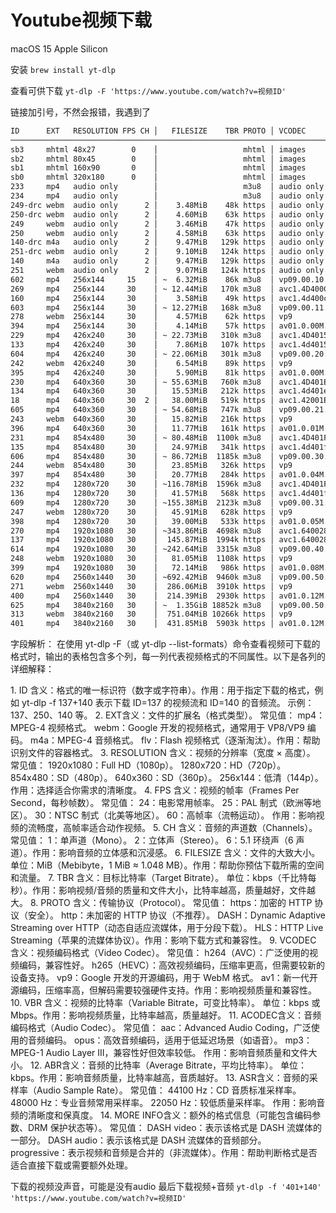 # Youtube视频下载

macOS 15 Apple Silicon

安装
`brew install yt-dlp`

查看可供下载
`yt-dlp -F 'https://www.youtube.com/watch?v=视频ID'`

链接加引号，不然会报错，我遇到了

```sh
ID      EXT   RESOLUTION FPS CH │   FILESIZE    TBR PROTO │ VCODEC           VBR ACODEC      ABR ASR MORE INFO
────────────────────────────────────────────────────────────────────────────────────────────────────────────────────────────────
sb3     mhtml 48x27        0    │                   mhtml │ images                                   storyboard
sb2     mhtml 80x45        0    │                   mhtml │ images                                   storyboard
sb1     mhtml 160x90       0    │                   mhtml │ images                                   storyboard
sb0     mhtml 320x180      0    │                   mhtml │ images                                   storyboard
233     mp4   audio only        │                   m3u8  │ audio only           unknown             [en] Default, low
234     mp4   audio only        │                   m3u8  │ audio only           unknown             [en] Default, high
249-drc webm  audio only      2 │    3.48MiB    48k https │ audio only           opus        48k 48k [en] low, DRC, webm_dash
250-drc webm  audio only      2 │    4.60MiB    63k https │ audio only           opus        63k 48k [en] low, DRC, webm_dash
249     webm  audio only      2 │    3.46MiB    47k https │ audio only           opus        47k 48k [en] low, webm_dash
250     webm  audio only      2 │    4.58MiB    63k https │ audio only           opus        63k 48k [en] low, webm_dash
140-drc m4a   audio only      2 │    9.47MiB   129k https │ audio only           mp4a.40.2  129k 44k [en] medium, DRC, m4a_dash
251-drc webm  audio only      2 │    9.10MiB   124k https │ audio only           opus       124k 48k [en] medium, DRC, webm_dash
140     m4a   audio only      2 │    9.47MiB   129k https │ audio only           mp4a.40.2  129k 44k [en] medium, m4a_dash
251     webm  audio only      2 │    9.07MiB   124k https │ audio only           opus       124k 48k [en] medium, webm_dash
602     mp4   256x144     15    │ ~  6.32MiB    86k m3u8  │ vp09.00.10.08    86k video only
269     mp4   256x144     30    │ ~ 12.44MiB   170k m3u8  │ avc1.4D400C     170k video only
160     mp4   256x144     30    │    3.58MiB    49k https │ avc1.4d400c      49k video only          144p, mp4_dash
603     mp4   256x144     30    │ ~ 12.27MiB   168k m3u8  │ vp09.00.11.08   168k video only
278     webm  256x144     30    │    4.57MiB    62k https │ vp9              62k video only          144p, webm_dash
394     mp4   256x144     30    │    4.14MiB    57k https │ av01.0.00M.08    57k video only          144p, mp4_dash
229     mp4   426x240     30    │ ~ 22.73MiB   310k m3u8  │ avc1.4D4015     310k video only
133     mp4   426x240     30    │    7.86MiB   107k https │ avc1.4d4015     107k video only          240p, mp4_dash
604     mp4   426x240     30    │ ~ 22.06MiB   301k m3u8  │ vp09.00.20.08   301k video only
242     webm  426x240     30    │    6.54MiB    89k https │ vp9              89k video only          240p, webm_dash
395     mp4   426x240     30    │    5.90MiB    81k https │ av01.0.00M.08    81k video only          240p, mp4_dash
230     mp4   640x360     30    │ ~ 55.63MiB   760k m3u8  │ avc1.4D401E     760k video only
134     mp4   640x360     30    │   15.53MiB   212k https │ avc1.4d401e     212k video only          360p, mp4_dash
18      mp4   640x360     30  2 │   38.00MiB   519k https │ avc1.42001E          mp4a.40.2       44k [en] 360p
605     mp4   640x360     30    │ ~ 54.68MiB   747k m3u8  │ vp09.00.21.08   747k video only
243     webm  640x360     30    │   15.82MiB   216k https │ vp9             216k video only          360p, webm_dash
396     mp4   640x360     30    │   11.77MiB   161k https │ av01.0.01M.08   161k video only          360p, mp4_dash
231     mp4   854x480     30    │ ~ 80.48MiB  1100k m3u8  │ avc1.4D401F    1100k video only
135     mp4   854x480     30    │   24.97MiB   341k https │ avc1.4d401f     341k video only          480p, mp4_dash
606     mp4   854x480     30    │ ~ 86.72MiB  1185k m3u8  │ vp09.00.30.08  1185k video only
244     webm  854x480     30    │   23.85MiB   326k https │ vp9             326k video only          480p, webm_dash
397     mp4   854x480     30    │   20.77MiB   284k https │ av01.0.04M.08   284k video only          480p, mp4_dash
232     mp4   1280x720    30    │ ~116.78MiB  1596k m3u8  │ avc1.4D401F    1596k video only
136     mp4   1280x720    30    │   41.57MiB   568k https │ avc1.4d401f     568k video only          720p, mp4_dash
609     mp4   1280x720    30    │ ~155.38MiB  2123k m3u8  │ vp09.00.31.08  2123k video only
247     webm  1280x720    30    │   45.91MiB   628k https │ vp9             628k video only          720p, webm_dash
398     mp4   1280x720    30    │   39.00MiB   533k https │ av01.0.05M.08   533k video only          720p, mp4_dash
270     mp4   1920x1080   30    │ ~343.86MiB  4698k m3u8  │ avc1.640028    4698k video only
137     mp4   1920x1080   30    │  145.87MiB  1994k https │ avc1.640028    1994k video only          1080p, mp4_dash
614     mp4   1920x1080   30    │ ~242.64MiB  3315k m3u8  │ vp09.00.40.08  3315k video only
248     webm  1920x1080   30    │   81.05MiB  1108k https │ vp9            1108k video only          1080p, webm_dash
399     mp4   1920x1080   30    │   72.14MiB   986k https │ av01.0.08M.08   986k video only          1080p, mp4_dash
620     mp4   2560x1440   30    │ ~692.42MiB  9460k m3u8  │ vp09.00.50.08  9460k video only
271     webm  2560x1440   30    │  286.06MiB  3910k https │ vp9            3910k video only          1440p, webm_dash
400     mp4   2560x1440   30    │  214.39MiB  2930k https │ av01.0.12M.08  2930k video only          1440p, mp4_dash
625     mp4   3840x2160   30    │ ~  1.35GiB 18852k m3u8  │ vp09.00.50.08 18852k video only
313     webm  3840x2160   30    │  751.04MiB 10266k https │ vp9           10266k video only          2160p, webm_dash
401     mp4   3840x2160   30    │  431.85MiB  5903k https │ av01.0.12M.08  5903k video only          2160p, mp4_dash
```

字段解析：
在使用 yt-dlp -F（或 yt-dlp --list-formats）命令查看视频可下载的格式时，输出的表格包含多个列，每一列代表视频格式的不同属性。以下是各列的详细解释：

​​1. ID​​
​​含义​​：格式的唯一标识符（数字或字符串）。
​​作用​​：用于指定下载的格式，例如 yt-dlp -f 137+140 表示下载 ID=137 的视频流和 ID=140 的音频流。
​​示例​​：137、250、140 等。
​​2. EXT​​
​​含义​​：文件的扩展名（格式类型）。
​​常见值​​：
mp4：MPEG-4 视频格式。
webm：Google 开发的视频格式，通常用于 VP8/VP9 编码。
m4a：MPEG-4 音频格式。
flv：Flash 视频格式（逐渐淘汰）。
​​作用​​：帮助识别文件的容器格式。
​​3. RESOLUTION​​
​​含义​​：视频的分辨率（宽度 × 高度）。
​​常见值​​：
1920x1080：Full HD（1080p）。
1280x720：HD（720p）。
854x480：SD（480p）。
640x360：SD（360p）。
256x144：低清（144p）。
​​作用​​：选择适合你需求的清晰度。
​​4. FPS​​
​​含义​​：视频的帧率（Frames Per Second，每秒帧数）。
​​常见值​​：
24：电影常用帧率。
25：PAL 制式（欧洲等地区）。
30：NTSC 制式（北美等地区）。
60：高帧率（流畅运动）。
​​作用​​：影响视频的流畅度，高帧率适合动作视频。
​​5. CH​​
​​含义​​：音频的声道数（Channels）。
​​常见值​​：
1：单声道（Mono）。
2：立体声（Stereo）。
6：5.1 环绕声（6 声道）。
​​作用​​：影响音频的立体感和沉浸感。
​​6. FILESIZE​​
​​含义​​：文件的大致大小。
​​单位​​：MiB（Mebibyte，1 MiB ≈ 1.048 MB）。
​​作用​​：帮助你预估下载所需的空间和流量。
​​7. TBR​​
​​含义​​：目标比特率（Target Bitrate）。
​​单位​​：kbps（千比特每秒）。
​​作用​​：影响视频/音频的质量和文件大小，比特率越高，质量越好，文件越大。
​​8. PROTO​​
​​含义​​：传输协议（Protocol）。
​​常见值​​：
https：加密的 HTTP 协议（安全）。
http：未加密的 HTTP 协议（不推荐）。
DASH：Dynamic Adaptive Streaming over HTTP（动态自适应流媒体，用于分段下载）。
HLS：HTTP Live Streaming（苹果的流媒体协议）。
​​作用​​：影响下载方式和兼容性。
​​9. VCODEC​​
​​含义​​：视频编码格式（Video Codec）。
​​常见值​​：
h264（AVC）：广泛使用的视频编码，兼容性好。
h265（HEVC）：高效视频编码，压缩率更高，但需要较新的设备支持。
vp9：Google 开发的开源编码，用于 WebM 格式。
av1：新一代开源编码，压缩率高，但解码需要较强硬件支持。
​​作用​​：影响视频质量和兼容性。
​​10. VBR​​
​​含义​​：视频的比特率（Variable Bitrate，可变比特率）。
​​单位​​：kbps 或 Mbps。
​​作用​​：影响视频质量，比特率越高，质量越好。
​​11. ACODEC​​
​​含义​​：音频编码格式（Audio Codec）。
​​常见值​​：
aac：Advanced Audio Coding，广泛使用的音频编码。
opus：高效音频编码，适用于低延迟场景（如语音）。
mp3：MPEG-1 Audio Layer III，兼容性好但效率较低。
​​作用​​：影响音频质量和文件大小。
​​12. ABR​​
​​含义​​：音频的比特率（Average Bitrate，平均比特率）。
​​单位​​：kbps。
​​作用​​：影响音频质量，比特率越高，音质越好。
​​13. ASR​​
​​含义​​：音频的采样率（Audio Sample Rate）。
​​常见值​​：
44100 Hz：CD 音质标准采样率。
48000 Hz：专业音频常用采样率。
22050 Hz：较低质量采样率。
​​作用​​：影响音频的清晰度和保真度。
​​14. MORE INFO​​
​​含义​​：额外的格式信息（可能包含编码参数、DRM 保护状态等）。
​​常见值​​：
DASH video：表示该格式是 DASH 流媒体的一部分。
DASH audio：表示该格式是 DASH 流媒体的音频部分。
progressive：表示视频和音频是合并的（非流媒体）。
​​作用​​：帮助判断格式是否适合直接下载或需要额外处理。


下载的视频没声音，可能是没有audio
最后下载视频+音频
`yt-dlp -f '401+140' 'https://www.youtube.com/watch?v=视频ID'`